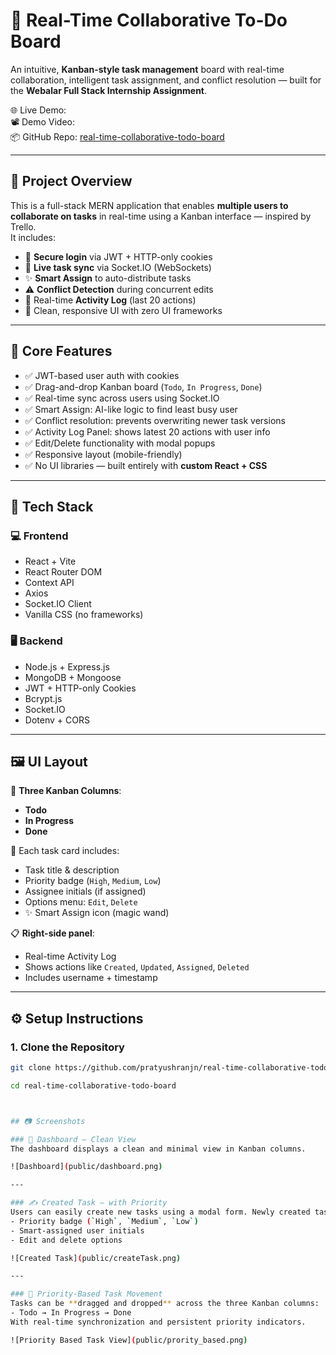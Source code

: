 # 🚀 Real-Time Collaborative To-Do Board

An intuitive, **Kanban-style task management** board with real-time collaboration, intelligent task assignment, and conflict resolution — built for the **Webalar Full Stack Internship Assignment**.

🌐 Live Demo: [](#)  
📽️ Demo Video: [](#)  
📦 GitHub Repo: [real-time-collaborative-todo-board](https://github.com/pratyushranjn/real-time-collaborative-todo-board)

---

## 🧩 Project Overview

This is a full-stack MERN application that enables **multiple users to collaborate on tasks** in real-time using a Kanban interface — inspired by Trello.  
It includes:

- 🔐 **Secure login** via JWT + HTTP-only cookies  
- 🔄 **Live task sync** via Socket.IO (WebSockets)  
- ✨ **Smart Assign** to auto-distribute tasks  
- ⚠️ **Conflict Detection** during concurrent edits  
- 📃 Real-time **Activity Log** (last 20 actions)  
- 🧼 Clean, responsive UI with zero UI frameworks  

---

## 📌 Core Features

- ✅ JWT-based user auth with cookies  
- ✅ Drag-and-drop Kanban board (`Todo`, `In Progress`, `Done`)  
- ✅ Real-time sync across users using Socket.IO  
- ✅ Smart Assign: AI-like logic to find least busy user  
- ✅ Conflict resolution: prevents overwriting newer task versions  
- ✅ Activity Log Panel: shows latest 20 actions with user info  
- ✅ Edit/Delete functionality with modal popups  
- ✅ Responsive layout (mobile-friendly)  
- ✅ No UI libraries — built entirely with **custom React + CSS**

---

## 🧰 Tech Stack

### 💻 Frontend
- React + Vite
- React Router DOM
- Context API
- Axios
- Socket.IO Client
- Vanilla CSS (no frameworks)

### 🖥 Backend
- Node.js + Express.js
- MongoDB + Mongoose
- JWT + HTTP-only Cookies
- Bcrypt.js
- Socket.IO
- Dotenv + CORS

---

## 🖼️ UI Layout

🔳 **Three Kanban Columns**:
- **Todo**
- **In Progress**
- **Done**

🧾 Each task card includes:
- Task title & description
- Priority badge (`High`, `Medium`, `Low`)
- Assignee initials (if assigned)
- Options menu: `Edit`, `Delete`
- ✨ Smart Assign icon (magic wand)

📋 **Right-side panel**:
- Real-time Activity Log  
- Shows actions like `Created`, `Updated`, `Assigned`, `Deleted`  
- Includes username + timestamp

---


## ⚙️ Setup Instructions

### 1. Clone the Repository

```bash
git clone https://github.com/pratyushranjn/real-time-collaborative-todo-board.git

cd real-time-collaborative-todo-board



## 📷 Screenshots

### 🧼 Dashboard — Clean View
The dashboard displays a clean and minimal view in Kanban columns.

![Dashboard](public/dashboard.png)

---

### ✍️ Created Task — with Priority 
Users can easily create new tasks using a modal form. Newly created tasks appear instantly for all users and include:
- Priority badge (`High`, `Medium`, `Low`)
- Smart-assigned user initials
- Edit and delete options

![Created Task](public/createTask.png)

---

### 🔄 Priority-Based Task Movement
Tasks can be **dragged and dropped** across the three Kanban columns:
- Todo → In Progress → Done  
With real-time synchronization and persistent priority indicators.

![Priority Based Task View](public/prority_based.png)
